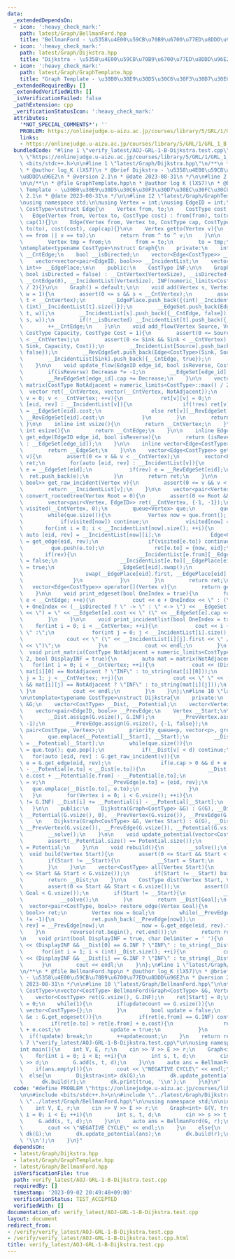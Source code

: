 ```yaml
---
data:
  _extendedDependsOn:
  - icon: ':heavy_check_mark:'
    path: latest/Graph/BellmanFord.hpp
    title: "BellmanFord - \u5358\u4E00\u59CB\u70B9\u6700\u77ED\u8DDD\u96E2"
  - icon: ':heavy_check_mark:'
    path: latest/Graph/Dijkstra.hpp
    title: "Dijkstra - \u5358\u4E00\u59CB\u70B9\u6700\u77ED\u8DDD\u96E2"
  - icon: ':heavy_check_mark:'
    path: latest/Graph/GraphTemplate.hpp
    title: "Graph Template - \u30B0\u30E9\u30D5\u30C6\u30F3\u30D7\u30EC\u30FC\u30C8"
  _extendedRequiredBy: []
  _extendedVerifiedWith: []
  _isVerificationFailed: false
  _pathExtension: cpp
  _verificationStatusIcon: ':heavy_check_mark:'
  attributes:
    '*NOT_SPECIAL_COMMENTS*': ''
    PROBLEM: https://onlinejudge.u-aizu.ac.jp/courses/library/5/GRL/1/GRL_1_B
    links:
    - https://onlinejudge.u-aizu.ac.jp/courses/library/5/GRL/1/GRL_1_B
  bundledCode: "#line 1 \"verify_latest/AOJ-GRL-1-B-Dijkstra.test.cpp\"\n#define PROBLEM\
    \ \"https://onlinejudge.u-aizu.ac.jp/courses/library/5/GRL/1/GRL_1_B\"\n\n#include\
    \ <bits/stdc++.h>\n\n#line 1 \"latest/Graph/Dijkstra.hpp\"\n/**\n * @file Dijkstra.hpp\n\
    \ * @author log_K (lX57)\n * @brief Dijkstra - \u5358\u4E00\u59CB\u70B9\u6700\u77ED\
    \u8DDD\u96E2\n * @version 2.1\n * @date 2023-08-31\n */\n\n#line 2 \"latest/Graph/GraphTemplate.hpp\"\
    \n\n/**\n * @file GraphTemplate.hpp\n * @author log K (lX57)\n * @brief Graph\
    \ Template - \u30B0\u30E9\u30D5\u30C6\u30F3\u30D7\u30EC\u30FC\u30C8\n * @version\
    \ 2.1\n * @date 2023-08-31\n */\n\n#line 12 \"latest/Graph/GraphTemplate.hpp\"\
    \nusing namespace std;\n\nusing Vertex = int;\nusing EdgeID = int;\n\ntemplate<typename\
    \ CostType>\nstruct Edge{\n    Vertex from, to;\n    CostType cost, cap;\n\n \
    \   Edge(Vertex from, Vertex to, CostType cost) : from(from), to(to), cost(cost),\
    \ cap(1){}\n    Edge(Vertex from, Vertex to, CostType cap, CostType cost) : from(from),\
    \ to(to), cost(cost), cap(cap){}\n\n    Vertex getto(Vertex v){\n        assert(v\
    \ == from || v == to);\n        return from ^ to ^ v;\n    }\n\n    void swap(){\n\
    \        Vertex tmp = from;\n        from = to;\n        to = tmp;\n    }\n};\n\
    \ntemplate<typename CostType>\nstruct Graph{\n    private:\n    int __CntVertex,\
    \ __CntEdge;\n    bool __isDirected;\n    vector<Edge<CostType>> __EdgeSet, __RevEdgeSet;\n\
    \    vector<vector<pair<EdgeID, bool>>> __IncidentList;\n    vector<pair<int,\
    \ int>> __EdgePlace;\n\n    public:\n    CostType INF;\n\n    Graph(int VertexSize,\
    \ bool isDirected = false) : __CntVertex(VertexSize), __isDirected(isDirected),\
    \ __CntEdge(0), __IncidentList(VertexSize), INF(numeric_limits<CostType>::max()\
    \ / 2){}\n\n    Graph() = default;\n\n    void add(Vertex s, Vertex t, CostType\
    \ w = 1){\n        assert(0 <= s && s < __CntVertex);\n        assert(0 <= t &&\
    \ t < __CntVertex);\n        __EdgePlace.push_back({(int)__IncidentList[s].size(),\
    \ (int)__IncidentList[t].size()});\n        __EdgeSet.push_back(Edge<CostType>(s,\
    \ t, w));\n        __IncidentList[s].push_back({__CntEdge, false});\n        __RevEdgeSet.push_back(Edge<CostType>(t,\
    \ s, w));\n        if(!__isDirected) __IncidentList[t].push_back({__CntEdge, true});\n\
    \        ++__CntEdge;\n    }\n\n    void add_flow(Vertex Source, Vertex Sink,\
    \ CostType Capacity, CostType Cost = 1){\n        assert(0 <= Source && Source\
    \ < __CntVertex);\n        assert(0 <= Sink && Sink < __CntVertex);\n        __EdgeSet.push_back(Edge<CostType>(Source,\
    \ Sink, Capacity, Cost));\n        __IncidentList[Source].push_back({__CntEdge,\
    \ false});\n        __RevEdgeSet.push_back(Edge<CostType>(Sink, Source, 0, -Cost));\n\
    \        __IncidentList[Sink].push_back({__CntEdge, true});\n        ++__CntEdge;\n\
    \    }\n\n    void update_flow(EdgeID edge_id, bool isReverse, CostType Decrease){\n\
    \        if(isReverse) Decrease *= -1;\n        __EdgeSet[edge_id].cap -= Decrease;\n\
    \        __RevEdgeSet[edge_id].cap += Decrease;\n    }\n\n    vector<vector<CostType>>\
    \ matrix(CostType NotAdjacent = numeric_limits<CostType>::max() / 2){\n      \
    \  vector ret(__CntVertex, vector(__CntVertex, NotAdjacent));\n        for(Vertex\
    \ v = 0; v < __CntVertex; ++v){\n            ret[v][v] = 0;\n            for(auto\
    \ [eid, rev] : __IncidentList[v]){\n                if(!rev) ret[v][__EdgeSet[eid].to]\
    \ = __EdgeSet[eid].cost;\n                else ret[v][__RevEdgeSet[eid].to] =\
    \ __RevEdgeSet[eid].cost;\n            }\n        }\n        return ret;\n   \
    \ }\n\n    inline int vsize(){\n        return __CntVertex;\n    }\n\n    inline\
    \ int esize(){\n        return __CntEdge;\n    }\n\n    inline Edge<CostType>\
    \ get_edge(EdgeID edge_id, bool isReverse){\n        return (isReverse ? __RevEdgeSet[edge_id]\
    \ : __EdgeSet[edge_id]);\n    }\n\n    inline vector<Edge<CostType>>& get_edgeset(){\n\
    \        return __EdgeSet;\n    }\n\n    vector<Edge<CostType>> get_incident(Vertex\
    \ v){\n        assert(0 <= v && v < __CntVertex);\n        vector<Edge<CostType>>\
    \ ret;\n        for(auto [eid, rev] : __IncidentList[v]){\n            Edge<CostType>\
    \ e = __EdgeSet[eid];\n            if(rev) e = __RevEdgeSet[eid];\n          \
    \  ret.push_back(e);\n        }\n        return ret;\n    }\n\n    vector<pair<EdgeID,\
    \ bool>> get_raw_incident(Vertex v){\n        assert(0 <= v && v < __CntVertex);\n\
    \        return __IncidentList[v];\n    }\n\n    vector<pair<Vertex, EdgeID>>\
    \ convert_rootedtree(Vertex Root = 0){\n        assert(0 <= Root && Root < __CntVertex);\n\
    \        vector<pair<Vertex, EdgeID>> ret(__CntVertex, {-1, -1});\n        vector<int>\
    \ visited(__CntVertex, 0);\n        queue<Vertex> que;\n        que.push(Root);\n\
    \        while(que.size()){\n            Vertex now = que.front(); que.pop();\n\
    \            if(visited[now]) continue;\n            visited[now] = 1;\n     \
    \       for(int i = 0; i < __IncidentList[now].size(); ++i){\n               \
    \ auto [eid, rev] = __IncidentList[now][i];\n                Edge<CostType> e\
    \ = get_edge(eid, rev);\n                if(visited[e.to]) continue;\n       \
    \         que.push(e.to);\n                ret[e.to] = {now, eid};\n         \
    \       if(rev){\n                    __IncidentList[e.from][__EdgePlace[eid].second].second\
    \ = false;\n                    __IncidentList[e.to][__EdgePlace[eid].first].second\
    \ = true;\n                    __EdgeSet[eid].swap();\n                    __RevEdgeSet[eid].swap();\n\
    \                    swap(__EdgePlace[eid].first, __EdgePlace[eid].second);\n\
    \                }\n            }\n        }\n        return ret;\n    }\n\n \
    \   vector<Edge<CostType>> operator[](Vertex v){\n        return get_incident(v);\n\
    \    }\n\n    void print_edgeset(bool OneIndex = true){\n        for(int e = 0;\
    \ e < __CntEdge; ++e){\n            cout << e + OneIndex << \" : (\" << __EdgeSet[e].from\
    \ + OneIndex << (__isDirected ? \" -> \" : \" <-> \") << __EdgeSet[e].to + OneIndex\
    \ << \") = \" << __EdgeSet[e].cost << \" (\" << __EdgeSet[e].cap << \")\" << endl;\n\
    \        }\n    }\n\n    void print_incidentlist(bool OneIndex = true){\n    \
    \    for(int i = 0; i < __CntVertex; ++i){\n            cout << i + OneIndex <<\
    \ \" :\";\n            for(int j = 0; j < __IncidentList[i].size(); ++j){\n  \
    \              cout << \" (\" << __IncidentList[i][j].first << \" / \" << __IncidentList[i][j].second\
    \ << \")\";\n            }\n            cout << endl;\n        }\n    }\n\n  \
    \  void print_matrix(CostType NotAdjacent = numeric_limits<CostType>::max() /\
    \ 2, bool DisplayINF = true){\n        auto mat = matrix(NotAdjacent);\n     \
    \   for(int i = 0; i < __CntVertex; ++i){\n            cout << (DisplayINF &&\
    \ mat[i][0] == NotAdjacent ? \"INF\" : to_string(mat[i][0]));\n            for(int\
    \ j = 1; j < __CntVertex; ++j){\n                cout << \" \" << (DisplayINF\
    \ && mat[i][j] == NotAdjacent ? \"INF\" : to_string(mat[i][j]));\n           \
    \ }\n            cout << endl;\n        }\n    }\n};\n#line 10 \"latest/Graph/Dijkstra.hpp\"\
    \n\ntemplate<typename CostType>\nstruct Dijkstra{\n    private:\n    Graph<CostType>\
    \ &G;\n    vector<CostType> __Dist, __Potential;\n    vector<Vertex> __PrevVertex;\n\
    \    vector<pair<EdgeID, bool>> __PrevEdge;\n    Vertex __Start;\n\n    void __solve(){\n\
    \        __Dist.assign(G.vsize(), G.INF);\n        __PrevVertex.assign(G.vsize(),\
    \ -1);\n        __PrevEdge.assign(G.vsize(), {-1, false});\n        using p =\
    \ pair<CostType, Vertex>;\n        priority_queue<p, vector<p>, greater<p>> que;\n\
    \        que.emplace(__Potential[__Start], __Start);\n        __Dist[__Start]\
    \ = __Potential[__Start];\n        while(que.size()){\n            auto [d, v]\
    \ = que.top(); que.pop();\n            if(__Dist[v] < d) continue;\n         \
    \   for(auto [eid, rev] : G.get_raw_incident(v)){\n                Edge<CostType>\
    \ e = G.get_edge(eid, rev);\n                if(e.cap > 0 && d + e.cost + __Potential[e.from]\
    \ - __Potential[e.to] < __Dist[e.to]){\n                    __Dist[e.to] = d +\
    \ e.cost + __Potential[e.from] - __Potential[e.to];\n                    __PrevVertex[e.to]\
    \ = v;\n                    __PrevEdge[e.to] = {eid, rev};\n                 \
    \   que.emplace(__Dist[e.to], e.to);\n                }\n            }\n     \
    \   }\n        for(Vertex i = 0; i < G.vsize(); ++i){\n            if(__Dist[i]\
    \ != G.INF) __Dist[i] += __Potential[i] - __Potential[__Start];\n        }\n \
    \   }\n\n    public:\n    Dijkstra(Graph<CostType> &G) : G(G), __Dist(G.vsize()),\
    \ __Potential(G.vsize(), 0), __PrevVertex(G.vsize()), __PrevEdge(G.vsize()), __Start(-1){}\n\
    \    \n    Dijkstra(Graph<CostType> &G, Vertex Start) : G(G), __Dist(G.vsize()),\
    \ __PrevVertex(G.vsize()), __PrevEdge(G.vsize()), __Potential(G.vsize(), 0), __Start(Start){\n\
    \        __solve();\n    }\n\n    void update_potential(vector<CostType> Potential){\n\
    \        assert(__Potential.size() == Potential.size());\n        __Potential\
    \ = Potential;\n    }\n\n    void rebuild(){\n        __solve();\n    }\n\n  \
    \  void build(Vertex Start){\n        assert(0 <= Start && Start < G.vsize());\n\
    \        if(Start != __Start){\n            __Start = Start;\n            __solve();\n\
    \        }\n    }\n\n    vector<CostType> all(Vertex Start){\n        assert(0\
    \ <= Start && Start < G.vsize());\n        if(Start != __Start) build(Start);\n\
    \        return __Dist;\n    }\n\n    CostType dist(Vertex Start, Vertex Goal){\n\
    \        assert(0 <= Start && Start < G.vsize());\n        assert(0 <= Goal &&\
    \ Goal < G.vsize());\n        if(Start != __Start){\n            __Start = Start;\n\
    \            __solve();\n        }\n        return __Dist[Goal];\n    }\n\n  \
    \  vector<pair<CostType, bool>> restore_edge(Vertex Goal){\n        vector<pair<CostType,\
    \ bool>> ret;\n        Vertex now = Goal;\n        while(__PrevEdge[now].first\
    \ != -1){\n            ret.push_back(__PrevEdge[now]);\n            auto [eid,\
    \ rev] = __PrevEdge[now];\n            now = G.get_edge(eid, rev).from;\n    \
    \    }\n        reverse(ret.begin(), ret.end());\n        return ret;\n    }\n\
    \n    void print(bool DisplayINF = true, char Delimiter = ' '){\n        cout\
    \ << (DisplayINF && __Dist[0] == G.INF ? \"INF\" : to_string(__Dist[0]));\n  \
    \      for(int i = 1; i < (int)__Dist.size(); ++i){\n            cout << Delimiter\
    \ << (DisplayINF && __Dist[i] == G.INF ? \"INF\" : to_string(__Dist[i]));\n  \
    \      }\n        cout << endl;\n    }\n};\n#line 1 \"latest/Graph/BellmanFord.hpp\"\
    \n/**\n * @file BellmanFord.hpp\n * @author log_K (lX57)\n * @brief BellmanFord\
    \ - \u5358\u4E00\u59CB\u70B9\u6700\u77ED\u8DDD\u96E2\n * @version 2.0\n * @date\
    \ 2023-08-31\n */\n\n#line 10 \"latest/Graph/BellmanFord.hpp\"\n\ntemplate<typename\
    \ CostType>\nvector<CostType> BellmanFord(Graph<CostType> &G, Vertex Start){\n\
    \    vector<CostType> ret(G.vsize(), G.INF);\n    ret[Start] = 0;\n    int updatecount\
    \ = 0;\n    while(1){\n        if(updatecount == G.vsize()){\n            return\
    \ vector<CostType>{};\n        }\n        bool update = false;\n        for(Edge<CostType>\
    \ &e : G.get_edgeset()){\n            if(ret[e.from] == G.INF) continue;\n   \
    \         if(ret[e.to] > ret[e.from] + e.cost){\n                ret[e.to] = ret[e.from]\
    \ + e.cost;\n                update = true;\n            }\n        }\n      \
    \  if(!update) break;\n        ++updatecount;\n    }\n    return ret;\n}\n#line\
    \ 7 \"verify_latest/AOJ-GRL-1-B-Dijkstra.test.cpp\"\n\nusing namespace std;\n\n\
    int main(){\n    int V, E, r;\n    cin >> V >> E >> r;\n    Graph<int> G(V, true);\n\
    \    for(int i = 0; i < E; ++i){\n        int s, t, d;\n        cin >> s >> t\
    \ >> d;\n        G.add(s, t, d);\n    }\n\n    auto ans = BellmanFord(G, r);\n\
    \    if(ans.empty()){\n        cout << \"NEGATIVE CYCLE\" << endl;\n    }\n  \
    \  else{\n        Dijkstra<int> dk(G);\n        dk.update_potential(ans);\n  \
    \      dk.build(r);\n        dk.print(true, '\\n');\n    }\n}\n"
  code: "#define PROBLEM \"https://onlinejudge.u-aizu.ac.jp/courses/library/5/GRL/1/GRL_1_B\"\
    \n\n#include <bits/stdc++.h>\n\n#include \"../latest/Graph/Dijkstra.hpp\"\n#include\
    \ \"../latest/Graph/BellmanFord.hpp\"\n\nusing namespace std;\n\nint main(){\n\
    \    int V, E, r;\n    cin >> V >> E >> r;\n    Graph<int> G(V, true);\n    for(int\
    \ i = 0; i < E; ++i){\n        int s, t, d;\n        cin >> s >> t >> d;\n   \
    \     G.add(s, t, d);\n    }\n\n    auto ans = BellmanFord(G, r);\n    if(ans.empty()){\n\
    \        cout << \"NEGATIVE CYCLE\" << endl;\n    }\n    else{\n        Dijkstra<int>\
    \ dk(G);\n        dk.update_potential(ans);\n        dk.build(r);\n        dk.print(true,\
    \ '\\n');\n    }\n}"
  dependsOn:
  - latest/Graph/Dijkstra.hpp
  - latest/Graph/GraphTemplate.hpp
  - latest/Graph/BellmanFord.hpp
  isVerificationFile: true
  path: verify_latest/AOJ-GRL-1-B-Dijkstra.test.cpp
  requiredBy: []
  timestamp: '2023-09-02 20:49:48+09:00'
  verificationStatus: TEST_ACCEPTED
  verifiedWith: []
documentation_of: verify_latest/AOJ-GRL-1-B-Dijkstra.test.cpp
layout: document
redirect_from:
- /verify/verify_latest/AOJ-GRL-1-B-Dijkstra.test.cpp
- /verify/verify_latest/AOJ-GRL-1-B-Dijkstra.test.cpp.html
title: verify_latest/AOJ-GRL-1-B-Dijkstra.test.cpp
---
```

